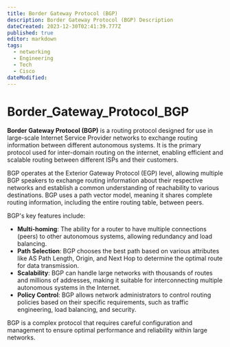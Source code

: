 ```yaml
---
title: Border Gateway Protocol (BGP)
description: Border Gateway Protocol (BGP) Description
dateCreated: 2023-12-30T02:41:39.777Z
published: true
editor: markdown
tags:
  - networking
  - Engineering
  - Tech
  - Cisco
dateModified: 
---
```

# Border_Gateway_Protocol_BGP

**Border Gateway Protocol (BGP)** is a routing protocol designed for use in large-scale Internet Service Provider networks to exchange routing information between different autonomous systems. It is the primary protocol used for inter-domain routing on the internet, enabling efficient and scalable routing between different ISPs and their customers.

BGP operates at the Exterior Gateway Protocol (EGP) level, allowing multiple BGP speakers to exchange routing information about their respective networks and establish a common understanding of reachability to various destinations. BGP uses a path vector model, meaning it shares complete routing information, including the entire routing table, between peers.

BGP's key features include:

- **Multi-homing**: The ability for a router to have multiple connections (peers) to other autonomous systems, allowing redundancy and load balancing.
- **Path Selection**: BGP chooses the best path based on various attributes like AS Path Length, Origin, and Next Hop to determine the optimal route for data transmission.
- **Scalability**: BGP can handle large networks with thousands of routes and millions of addresses, making it suitable for interconnecting multiple autonomous systems in the Internet.
- **Policy Control**: BGP allows network administrators to control routing policies based on their specific requirements, such as traffic engineering, load balancing, and security.

BGP is a complex protocol that requires careful configuration and management to ensure optimal performance and reliability within large networks.